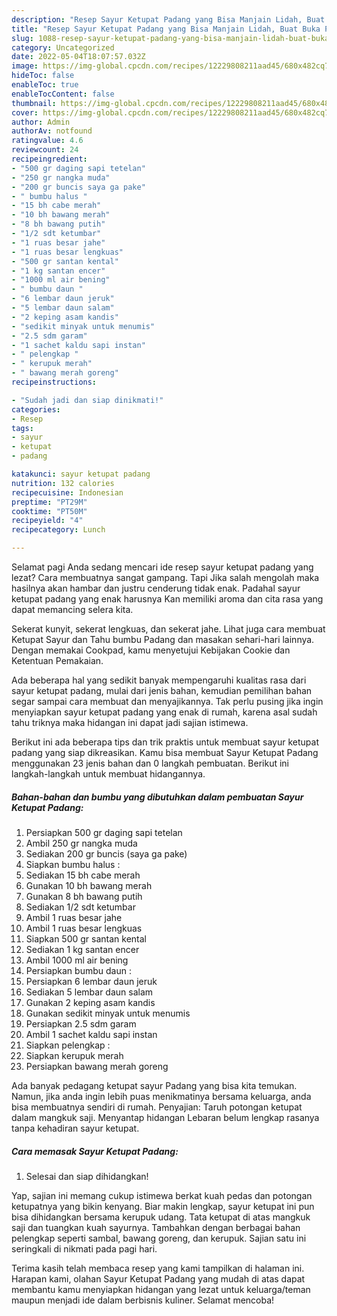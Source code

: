 ```yaml
---
description: "Resep Sayur Ketupat Padang yang Bisa Manjain Lidah, Buat Buka Puasa}"
title: "Resep Sayur Ketupat Padang yang Bisa Manjain Lidah, Buat Buka Puasa}"
slug: 1088-resep-sayur-ketupat-padang-yang-bisa-manjain-lidah-buat-buka-puasa
category: Uncategorized
date: 2022-05-04T18:07:57.032Z
image: https://img-global.cpcdn.com/recipes/12229808211aad45/680x482cq70/sayur-ketupat-padang-foto-resep-utama.jpg
hideToc: false
enableToc: true
enableTocContent: false
thumbnail: https://img-global.cpcdn.com/recipes/12229808211aad45/680x482cq70/sayur-ketupat-padang-foto-resep-utama.jpg
cover: https://img-global.cpcdn.com/recipes/12229808211aad45/680x482cq70/sayur-ketupat-padang-foto-resep-utama.jpg
author: Admin
authorAv: notfound
ratingvalue: 4.6
reviewcount: 24
recipeingredient:
- "500 gr daging sapi tetelan"
- "250 gr nangka muda"
- "200 gr buncis saya ga pake"
- " bumbu halus "
- "15 bh cabe merah"
- "10 bh bawang merah"
- "8 bh bawang putih"
- "1/2 sdt ketumbar"
- "1 ruas besar jahe"
- "1 ruas besar lengkuas"
- "500 gr santan kental"
- "1 kg santan encer"
- "1000 ml air bening"
- " bumbu daun "
- "6 lembar daun jeruk"
- "5 lembar daun salam"
- "2 keping asam kandis"
- "sedikit minyak untuk menumis"
- "2.5 sdm garam"
- "1 sachet kaldu sapi instan"
- " pelengkap "
- " kerupuk merah"
- " bawang merah goreng"
recipeinstructions:

- "Sudah jadi dan siap dinikmati!"
categories:
- Resep
tags:
- sayur
- ketupat
- padang

katakunci: sayur ketupat padang 
nutrition: 132 calories
recipecuisine: Indonesian
preptime: "PT29M"
cooktime: "PT50M"
recipeyield: "4"
recipecategory: Lunch

---
```



Selamat pagi Anda sedang mencari ide resep sayur ketupat padang yang lezat? Cara membuatnya sangat gampang. Tapi Jika salah mengolah maka hasilnya akan hambar dan justru cenderung tidak enak. Padahal sayur ketupat padang yang enak harusnya Kan memiliki aroma dan cita rasa yang dapat memancing selera kita.


Sekerat kunyit, sekerat lengkuas, dan sekerat jahe. Lihat juga cara membuat Ketupat Sayur dan Tahu bumbu Padang dan masakan sehari-hari lainnya. Dengan memakai Cookpad, kamu menyetujui Kebijakan Cookie dan Ketentuan Pemakaian.

Ada beberapa hal yang sedikit banyak mempengaruhi kualitas rasa dari sayur ketupat padang, mulai dari jenis bahan, kemudian pemilihan bahan segar sampai cara membuat dan menyajikannya. Tak perlu pusing jika ingin menyiapkan sayur ketupat padang yang enak di rumah, karena asal sudah tahu triknya maka hidangan ini dapat jadi sajian istimewa.


Berikut ini ada beberapa tips dan trik praktis untuk membuat sayur ketupat padang yang siap dikreasikan. Kamu bisa membuat Sayur Ketupat Padang menggunakan 23 jenis bahan dan 0 langkah pembuatan. Berikut ini langkah-langkah untuk membuat hidangannya.

<!--inarticleads1-->

##### Bahan-bahan dan bumbu yang dibutuhkan dalam pembuatan Sayur Ketupat Padang:

1. Persiapkan 500 gr daging sapi tetelan
1. Ambil 250 gr nangka muda
1. Sediakan 200 gr buncis (saya ga pake)
1. Siapkan  bumbu halus :
1. Sediakan 15 bh cabe merah
1. Gunakan 10 bh bawang merah
1. Gunakan 8 bh bawang putih
1. Sediakan 1/2 sdt ketumbar
1. Ambil 1 ruas besar jahe
1. Ambil 1 ruas besar lengkuas
1. Siapkan 500 gr santan kental
1. Sediakan 1 kg santan encer
1. Ambil 1000 ml air bening
1. Persiapkan  bumbu daun :
1. Persiapkan 6 lembar daun jeruk
1. Sediakan 5 lembar daun salam
1. Gunakan 2 keping asam kandis
1. Gunakan sedikit minyak untuk menumis
1. Persiapkan 2.5 sdm garam
1. Ambil 1 sachet kaldu sapi instan
1. Siapkan  pelengkap :
1. Siapkan  kerupuk merah
1. Persiapkan  bawang merah goreng


Ada banyak pedagang ketupat sayur Padang yang bisa kita temukan. Namun, jika anda ingin lebih puas menikmatinya bersama keluarga, anda bisa membuatnya sendiri di rumah. Penyajian: Taruh potongan ketupat dalam mangkuk saji. Menyantap hidangan Lebaran belum lengkap rasanya tanpa kehadiran sayur ketupat. 

<!--inarticleads2-->

##### Cara memasak Sayur Ketupat Padang:


1. Selesai dan siap dihidangkan!

Yap, sajian ini memang cukup istimewa berkat kuah pedas dan potongan ketupatnya yang bikin kenyang. Biar makin lengkap, sayur ketupat ini pun bisa dihidangkan bersama kerupuk udang. Tata ketupat di atas mangkuk saji dan tuangkan kuah sayurnya. Tambahkan dengan berbagai bahan pelengkap seperti sambal, bawang goreng, dan kerupuk. Sajian satu ini seringkali di nikmati pada pagi hari. 

Terima kasih telah membaca resep yang kami tampilkan di halaman ini. Harapan kami, olahan Sayur Ketupat Padang yang mudah di atas dapat membantu kamu menyiapkan hidangan yang lezat untuk keluarga/teman maupun menjadi ide dalam berbisnis kuliner. Selamat mencoba!
